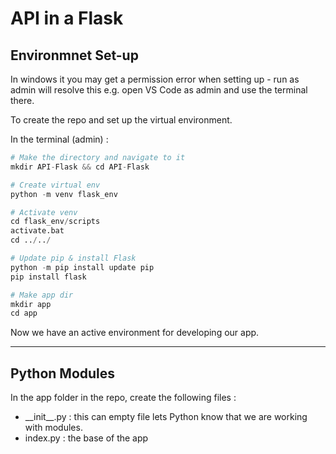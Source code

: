 # API in a Flask

## Environmnet Set-up

In windows it you may get a permission error when setting up - run as admin will resolve this e.g. open VS Code as admin and use the terminal there.

To create the repo and set up the virtual environment.

In the terminal (admin) :
````py
# Make the directory and navigate to it
mkdir API-Flask && cd API-Flask

# Create virtual env
python -m venv flask_env

# Activate venv 
cd flask_env/scripts
activate.bat
cd ../../

# Update pip & install Flask
python -m pip install update pip 
pip install flask

# Make app dir
mkdir app
cd app
````

Now we have an active environment for developing our app.

---

## Python Modules

In the app folder in the repo, create the following files :

- \_\_init__.py : this can empty file lets Python know that we are working with modules.
- index.py : the base of the app